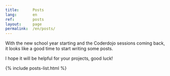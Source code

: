 ```yaml
---
title:      Posts
lang:       en
ref:        posts
layout:     page
permalink:  /en/posts/
---
```


With the new school year starting and the Coderdojo sessions coming back, it looks like a good time to start writing some posts.

I hope it will be helpful for your projects, good luck!

{% include posts-list.html %}
